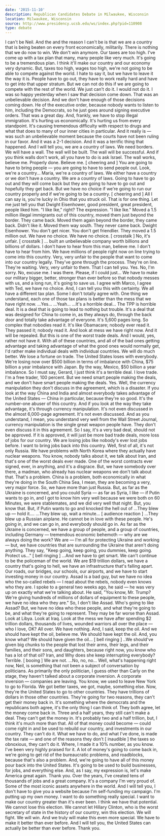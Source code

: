 ```yaml
---
date: '2015-11-10'
description: Republican Candidates Debate in Milwaukee, Wisconsin
location: Milwaukee, Wisconsin
source: http://www.presidency.ucsb.edu/ws/index.php?pid=110908
type: debate
---
```


I can't be Neil. And the and the reason I can't be is that we are a country that is being beaten on every front economically, militarily. There is nothing that we do now to win. We don't win anymore. Our taxes are too high. I've come up with a tax plan that many, many people like very much. It's going to be a tremendous plan. I think it'll make our country and our economy very dynamic. But, taxes too high, wages too high, we're not going to be able to compete against the world. I hate to say it, but we have to leave it the way it is. People have to go out, they have to work really hard and have to get into that upper stratum. But we can not do this if we are going to compete with the rest of the world. We just can't do it.
I would not do it. 
I was so happy yesterday when I saw that decision come down. That was an unbelievable decision. And we don't have enough of those decisions coming down. He of the executive order, because nobody wants to listen to him, including the Democrats, so he just goes around signing executive orders. That was a great day. And, frankly, we have to stop illegal immigration. It's hurting us economically. It's hurting us from every standpoint. It's causing tremendous difficulty with respect to drugs and what that does to many of our inner cities in particular. And it really is — was such an unbelievable moment because the courts have not been ruling in our favor. And it was a 2-1 decision. And it was a terrific thing that happened. And I will tell you, we are a country of laws. We need borders. We will have a wall. The wall will be built. The wall will be successful. And if you think walls don't work, all you have to do is ask Israel. The wall works, believe me. Properly done. Believe me. [ cheering and ]
You are going to have to bring people — you are going to have to send people out. Look, we're a country...
Maria, we're a country of laws. We either have a country or we don't have a country. We are a country of laws. Going to have to go out and they will come back but they are going to have to go out and hopefully they get back. But we have no choice if we're going to run our country properly and if we're going to be a country. [ cheering and ]
All I can say is, you're lucky in Ohio that you struck oil. That is for one thing. Let me just tell you that Dwight Eisenhower, good president, great president, people liked him. "I like Ike," right? The expression. "I like Ike." Moved a 1.5 million illegal immigrants out of this country, moved them just beyond the border. They came back. Moved them again beyond the border, they came back. Didn't like it. Moved them way south. They never came back. Dwight Eisenhower. You don't get nicer. You don't get friendlier. They moved a 1.5 million out. We have no choice. We have no choice. [ crosstalk ]
No, it's unfair. [ crosstalk ]
... built an unbelievable company worth billions and billions of dollars. I don't have to hear from this man, believe me. I don't have to hear from him.
We have millions of people right now on line trying to come into this country. Very, very unfair to the people that want to come into our country legally. They've gone through the process. They're on line. They're waiting. Very, very unfair to them. That I can tell you. 
Yes.
No, I'm sorry. No, excuse me. I was there.
Please, if I could just...
We have to make our military bigger, better, stronger than ever before so that nobody messes with us, and a long run, it's going to save us. I agree with Marco, I agree with Ted, we have no choice. And, I can tell you this with certainty. We all have a different tax plan. Some I don't totally agree with. One thing we understand, each one of those tax plans is better than the mess that we have right now. 
...Yes...
...Yeah...
...It's a horrible deal...
The TPP is horrible deal. It is a deal that is going to lead to nothing but trouble. It's a deal that was designed for China to come in, as they always do, through the back door and totally take advantage of everyone. It's 5,600 pages long. So complex that nobodies read it. It's like Obamacare; nobody ever read it. They passed it; nobody read it. And look at mess we have right now. And it will be repealed. But this is one of the worst trade deals. And I would, yes, rather not have it. With all of these countries, and all of the bad ones getting advantage and taking advantage of what the good ones would normally get, I'd rather make individual deals with individual countries. We will do much better. We lose a fortune on trade. The United States loses with everybody. We're losing now over $500 billion in terms of imbalance with China, $75 billion a year imbalance with Japan. By the way, Mexico, $50 billion a year imbalance. So I must say, Gerard, I just think it's a terrible deal. I love trade. I'm a free trader, 100 percent. But we need smart people making the deals, and we don't have smart people making the deals.
Yes. Well, the currency manipulation they don't discuss in the agreement, which is a disaster. If you look at the way China and India and almost everybody takes advantage of the United States — China in particular, because they're so good. It's the number-one abuser of this country. And if you look at the way they take advantage, it's through currency manipulation. It's not even discussed in the almost 6,000-page agreement. It's not even discussed.
And as you understand, I mean, you understand very well from the Wall Street Journal, currency manipulation is the single great weapon people have. They don't even discuss it in this agreement. So I say, it's a very bad deal, should not be approved. If it is approved, it will just be more bad trade deals, more loss of jobs for our country. We are losing jobs like nobody's ever lost jobs before. I want to bring jobs back into this country.
Well, first of all, it's not only Russia. We have problems with North Korea where they actually have nuclear weapons. You know, nobody talks about it, we talk about Iran, and that's one of the worst deals ever made. One of the worst contracts ever signed, ever, in anything, and it's a disgrace. But, we have somebody over there, a madman, who already has nuclear weapons we don't talk about that. That's a problem. China is a problem, both economically in what they're doing in the South China Sea, I mean, they are becoming a very, very major force. So, we have more than just Russia. But, as far as the Ukraine is concerned, and you could Syria — as far as Syria, I like — if Putin wants to go in, and I got to know him very well because we were both on 60 Minutes, we were stablemates, and we did very well that night. But, you know that. But, if Putin wants to go and knocked the hell out of
...They blew up — hold it....
...They blew up, wait a minute... [ audience reaction ] ...They blew up a Russian airplane. He cannot be in love with these people. He's going in, and we can go in, and everybody should go in. As far as the Ukraine is concerned, we have a group of people, and a group of countries, including Germany — tremendous economic behemoth — why are we always doing the work? We are — I'm all for protecting Ukraine and working — but, we have countries that are surrounding the Ukraine that aren't doing anything. They say, "Keep going, keep going, you dummies, keep going. Protect us..." [ bell ringing ] ...And we have to get smart. We can't continue to be the policeman of the world. We are $19 trillion dollars, we have a country that's going to hell, we have an infrastructure that's falling apart. Our roads, our bridges, our schools, our airports, and we have to start investing money in our country. 
Assad is a bad guy, but we have no idea who the so-called rebels — I read about the rebels, nobody even knows who they are. I spoke to a general two weeks ago, he said — he was very up on exactly what we're talking about. He said, "You know, Mr. Trump? We're giving hundreds of millions of dollars of equipment to these people, we have no idea who they are." So, I don't like Assad. Who's going to like Assad? But, we have no idea who these people, and what they're going to be, and what they're going to represent. They may be far worse than Assad. Look at Libya. Look at Iraq. Look at the mess we have after spending $2 trillion dollars, thousands of lives, wounded warriors all over the place — who I love, OK? All over. We have nothing. And, I said, keep the oil. And we should have kept the oil, believe me. We should have kept the oil. And, you know what? We should have given the oil... [ bell ringing ] ..We should've given big chunks to the people that lost their arms, their legs, and their families, and their sons, and daughters, because right now, you know who has a lot of that oil? Iran, and
Why does she keep interrupting everybody? Terrible. [ booing ]
We are not.
...No, no, no...
Well, what's happening right now, Neil, is something that not been a subject of conversation by politicians. As primarily the only politician, I guess other than Carly on the stage, they haven't talked about a corporate inversion. A corporate inversion — companies are leaving. You know, we used to leave New York to go to Florida. We got better taxes, we got, maybe, something else. Now, they're the United States to go to other countries. They have trillions of dollars in those other countries. They're going for two reasons, they can't get their money back in. It's something where the democrats and the republicans both agree, it's the only thing I can think of. They both agree, let the money come back in. Three and a half years, they still can't make a deal. They can't get the money in. It's probably two and a half trillion, but, I think it's much more than that. All of that money could become — could come right in and be used to rebuild our country, and investments in our country. They can't do it. What we have to do, and what I've done, is made the tax rate — and one of the reasons they don't [ inaudible ] the taxes so obnoxious, they can't do it. Where, I made it a 10% number, as you know. I've been very highly praised for it. A lot of money's going to come back in, we're going to get rid of the bureaucratic problems, and roadblocks, because that's also a problem. And, we're going to have all of this money pour back into the United States. It's going to be used to build businesses, for jobs, and everything else. And, as I say, my expression is, let's make America great again. 
Thank you. Over the years, I've created tens of thousands of jobs and a great company. It's a company I'm very proud of. Some of the most iconic assets anywhere in the world. And I will tell you, I don't have to give you a website because I'm self-funding my campaign. I'm putting up my own money. I want to do something really special. I want to make our country greater than it's ever been. I think we have that potential. We cannot lose this election. We cannot let Hillary Clinton, who is the worst secretary of state in the history of our country, win this election. We will fight. We will win. And we truly will make this even more special. We have to make it better than ever before. And I will tell you, the United States can actually be better than ever before. Thank you.